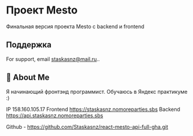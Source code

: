 
# Проект Mesto

Финальная версия проекта Mesto с backend и frontend 


## Поддержка

For support, email staskasnz@mail.ru..


## 🚀 About Me

Я начинающий фронтэнд программист.
Обучаюсь в Яндекс практикуме :)

IP  158.160.105.17
Frontend  https://staskasnz.nomoreparties.sbs
Backend  https://api.staskasnz.nomoreparties.sbs

Github - https://github.com/Staskasnz/react-mesto-api-full-gha.git